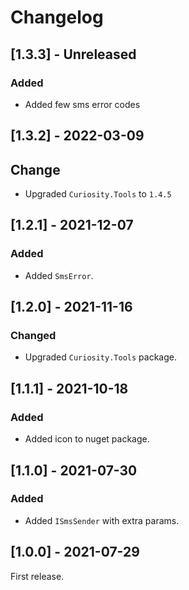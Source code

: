 # Changelog

## [1.3.3] - Unreleased

### Added

- Added few sms error codes

## [1.3.2] - 2022-03-09

## Change

- Upgraded `Curiosity.Tools` to `1.4.5`

## [1.2.1] - 2021-12-07

### Added

- Added `SmsError`.

## [1.2.0] - 2021-11-16

### Changed

- Upgraded `Curiosity.Tools` package.

## [1.1.1] - 2021-10-18

### Added

- Added icon to nuget package.

## [1.1.0] - 2021-07-30
       
### Added

- Added `ISmsSender` with extra params.

## [1.0.0] - 2021-07-29

First release.

